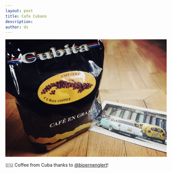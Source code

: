```yaml
---
layout: post
title: Cafe Cubano
description:
author: ds
---
```


![Cafe Cubano](/content/images/2017/04/cubita.jpg)

🇨🇺 Coffee from Cuba thanks to [@bjoernenglert](https://twitter.com/bjoernenglert)!
